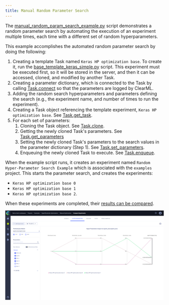 ```yaml
---
title: Manual Random Parameter Search
---
```


The [manual_random_param_search_example.py](https://github.com/allegroai/clearml/blob/master/examples/automation/manual_random_param_search_example.py) 
script demonstrates a random parameter search by automating the execution of an experiment multiple times, each time with 
a different set of random hyperparameters. 

This example accomplishes the automated random parameter search by doing the following:

1. Creating a template Task named `Keras HP optimization base`. To create it, run the [base_template_keras_simple.py](https://github.com/allegroai/clearml/blob/master/examples/optimization/hyper-parameter-optimization/base_template_keras_simple.py)
script. This experiment must be executed first, so it will be stored in the server, and then it can be accessed, cloned, 
   and modified by another Task. 
1. Creating a parameter dictionary, which is connected to the Task by calling [Task.connect](../../references/sdk/task.md#connect) 
   so that the parameters are logged by ClearML.
1. Adding the random search hyperparameters and parameters defining the search (e.g., the experiment name, and number of 
   times to run the experiment).
1. Creating a Task object referencing the template experiment, `Keras HP optimization base`. See [Task.get_task](../../references/sdk/task.md#taskget_task).
1. For each set of parameters:
    1. Cloning the Task object. See [Task.clone](../../references/sdk/task.md#taskclone).
    1. Getting the newly cloned Task's parameters. See [Task.get_parameters](../../references/sdk/task.md#get_parameters)
    1. Setting the newly cloned Task's parameters to the search values in the parameter dictionary (Step 1). See [Task.set_parameters](../../references/sdk/task.md#set_parameters).
    1. Enqueuing the newly cloned Task to execute. See [Task.enqueue](../../references/sdk/task.md#taskenqueue).

When the example script runs, it creates an experiment named `Random Hyper-Parameter Search Example` which is associated 
with the `examples` project. This starts the parameter search, and creates the experiments:

* `Keras HP optimization base 0`
* `Keras HP optimization base 1`
* `Keras HP optimization base 2`.

When these experiments are completed, their [results can be compared](../../webapp/webapp_exp_comparing.md).

![Comparison parallel coordinates](../../img/examples_hpo_parallel_coordinates.png)